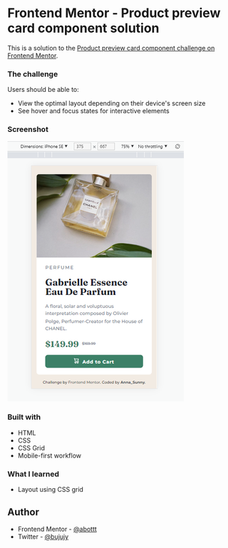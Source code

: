 # Frontend Mentor - Product preview card component solution

This is a solution to the [Product preview card component challenge on Frontend Mentor](https://www.frontendmentor.io/challenges/product-preview-card-component-GO7UmttRfa).

### The challenge

Users should be able to:

- View the optimal layout depending on their device's screen size
- See hover and focus states for interactive elements

### Screenshot

![](/images/screenshot1.png)

### Built with

- HTML
- CSS
- CSS Grid
- Mobile-first workflow

### What I learned

- Layout using CSS grid

## Author

- Frontend Mentor - [@abottt](https://www.frontendmentor.io/profile/abottt)
- Twitter - [@bujujy](https://www.twitter.com/bujujy)
